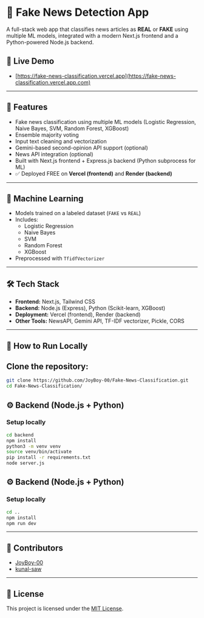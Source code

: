 # 📰 Fake News Detection App

A full-stack web app that classifies news articles as **REAL** or **FAKE** using multiple ML models, integrated with a modern Next.js frontend and a Python-powered Node.js backend.

## 🔗 Live Demo

-  [https://fake-news-classification.vercel.app](https://fake-news-classification.vercel.app.com)  

---

## 🧠 Features

- Fake news classification using multiple ML models (Logistic Regression, Naive Bayes, SVM, Random Forest, XGBoost)
- Ensemble majority voting
- Input text cleaning and vectorization
- Gemini-based second-opinion API support (optional)
- News API integration (optional)
- Built with Next.js frontend + Express.js backend (Python subprocess for ML)
- ✅ Deployed FREE on **Vercel (frontend)** and **Render (backend)**

---

## 🧠 Machine Learning

- Models trained on a labeled dataset (`FAKE` vs `REAL`)
- Includes:
  - Logistic Regression
  - Naive Bayes
  - SVM
  - Random Forest
  - XGBoost
- Preprocessed with `TfidfVectorizer`

---

## 🛠 Tech Stack

- **Frontend:** Next.js, Tailwind CSS
- **Backend:** Node.js (Express), Python (Scikit-learn, XGBoost)
- **Deployment:** Vercel (frontend), Render (backend)
- **Other Tools:** NewsAPI, Gemini API, TF-IDF vectorizer, Pickle, CORS

---

## 🧪 How to Run Locally

## Clone the repository:

```bash
git clone https://github.com/JoyBoy-00/Fake-News-Classification.git
cd Fake-News-Classification/
```

## ⚙️ Backend (Node.js + Python)

### Setup locally

```bash
cd backend
npm install
python3 -m venv venv
source venv/bin/activate
pip install -r requirements.txt
node server.js
```

## ⚙️ Backend (Node.js + Python)

### Setup locally

```bash
cd ..
npm install
npm run dev
```

---

## 👥 Contributors

- [JoyBoy-00](https://github.com/JoyBoy-00)
- [kunal-saw](https://github.com/kunal-saw)

---

## 📄 License

This project is licensed under the [MIT License](LICENSE).


